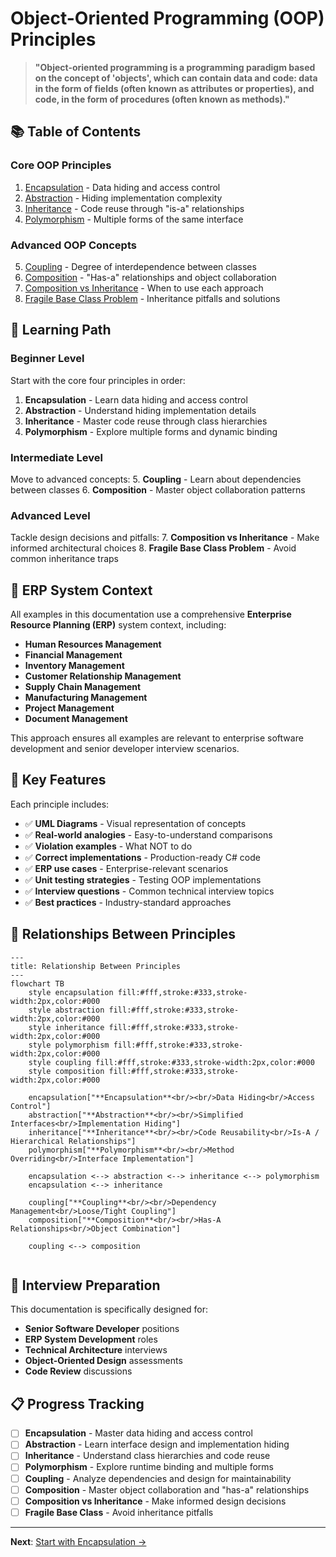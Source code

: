 # Object-Oriented Programming (OOP) Principles

> **"Object-oriented programming is a programming paradigm based on the concept of 'objects', which can contain data and code: data in the form of fields (often known as attributes or properties), and code, in the form of procedures (often known as methods)."**

## 📚 Table of Contents

### Core OOP Principles
1. [Encapsulation](./01-encapsulation.md) - Data hiding and access control
2. [Abstraction](./02-abstraction.md) - Hiding implementation complexity
3. [Inheritance](./03-inheritance.md) - Code reuse through "is-a" relationships
4. [Polymorphism](./04-polymorphism.md) - Multiple forms of the same interface

### Advanced OOP Concepts
5. [Coupling](./05-coupling.md) - Degree of interdependence between classes
6. [Composition](./06-composition.md) - "Has-a" relationships and object collaboration
7. [Composition vs Inheritance](./07-composition-vs-inheritance.md) - When to use each approach
8. [Fragile Base Class Problem](./08-fragile-base-class.md) - Inheritance pitfalls and solutions

## 🎯 Learning Path

### **Beginner Level**
Start with the core four principles in order:
1. **Encapsulation** - Learn data hiding and access control
2. **Abstraction** - Understand hiding implementation details
3. **Inheritance** - Master code reuse through class hierarchies
4. **Polymorphism** - Explore multiple forms and dynamic binding

### **Intermediate Level**
Move to advanced concepts:
5. **Coupling** - Learn about dependencies between classes
6. **Composition** - Master object collaboration patterns

### **Advanced Level**
Tackle design decisions and pitfalls:
7. **Composition vs Inheritance** - Make informed architectural choices
8. **Fragile Base Class Problem** - Avoid common inheritance traps

## 🏢 ERP System Context

All examples in this documentation use a comprehensive **Enterprise Resource Planning (ERP)** system context, including:

- **Human Resources Management**
- **Financial Management** 
- **Inventory Management**
- **Customer Relationship Management**
- **Supply Chain Management**
- **Manufacturing Management**
- **Project Management**
- **Document Management**

This approach ensures all examples are relevant to enterprise software development and senior developer interview scenarios.

## 🧪 Key Features

Each principle includes:
- ✅ **UML Diagrams** - Visual representation of concepts
- ✅ **Real-world analogies** - Easy-to-understand comparisons
- ✅ **Violation examples** - What NOT to do
- ✅ **Correct implementations** - Production-ready C# code
- ✅ **ERP use cases** - Enterprise-relevant scenarios
- ✅ **Unit testing strategies** - Testing OOP implementations
- ✅ **Interview questions** - Common technical interview topics
- ✅ **Best practices** - Industry-standard approaches

## 🔄 Relationships Between Principles

```mermaid
---
title: Relationship Between Principles
---
flowchart TB
    style encapsulation fill:#fff,stroke:#333,stroke-width:2px,color:#000
    style abstraction fill:#fff,stroke:#333,stroke-width:2px,color:#000
    style inheritance fill:#fff,stroke:#333,stroke-width:2px,color:#000
    style polymorphism fill:#fff,stroke:#333,stroke-width:2px,color:#000
    style coupling fill:#fff,stroke:#333,stroke-width:2px,color:#000
    style composition fill:#fff,stroke:#333,stroke-width:2px,color:#000
    
    encapsulation["**Encapsulation**<br/><br/>Data Hiding<br/>Access Control"]
    abstraction["**Abstraction**<br/><br/>Simplified Interfaces<br/>Implementation Hiding"]
    inheritance["**Inheritance**<br/><br/>Code Reusability<br/>Is-A / Hierarchical Relationships"]
    polymorphism["**Polymorphism**<br/><br/>Method Overriding<br/>Interface Implementation"]

    encapsulation <--> abstraction <--> inheritance <--> polymorphism
    encapsulation <--> inheritance

    coupling["**Coupling**<br/><br/>Dependency Management<br/>Loose/Tight Coupling"]
    composition["**Composition**<br/><br/>Has-A Relationships<br/>Object Combination"]

    coupling <--> composition
    
```

## 🎯 Interview Preparation

This documentation is specifically designed for:
- **Senior Software Developer** positions
- **ERP System Development** roles
- **Technical Architecture** interviews
- **Object-Oriented Design** assessments
- **Code Review** discussions

## 📋 Progress Tracking

- [ ] **Encapsulation** - Master data hiding and access control
- [ ] **Abstraction** - Learn interface design and implementation hiding
- [ ] **Inheritance** - Understand class hierarchies and code reuse
- [ ] **Polymorphism** - Explore runtime binding and multiple forms
- [ ] **Coupling** - Analyze dependencies and design for maintainability
- [ ] **Composition** - Master object collaboration and "has-a" relationships
- [ ] **Composition vs Inheritance** - Make informed design decisions
- [ ] **Fragile Base Class** - Avoid inheritance pitfalls

---

**Next**: [Start with Encapsulation →](./01-encapsulation.md)